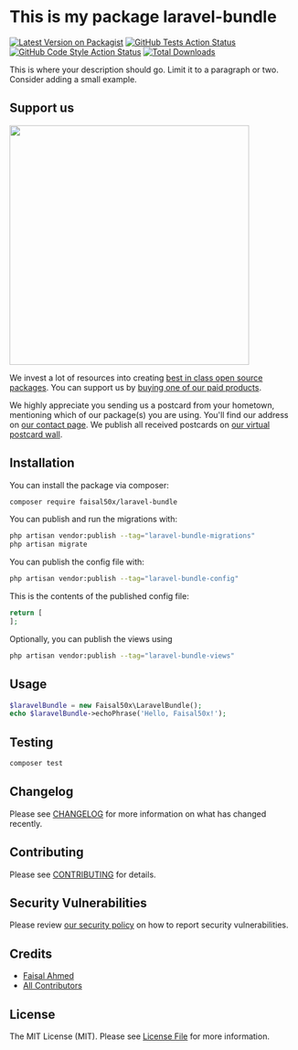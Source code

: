 # This is my package laravel-bundle

[![Latest Version on Packagist](https://img.shields.io/packagist/v/faisal50x/laravel-bundle.svg?style=flat-square)](https://packagist.org/packages/faisal50x/laravel-bundle)
[![GitHub Tests Action Status](https://img.shields.io/github/actions/workflow/status/faisal50x/laravel-bundle/run-tests.yml?branch=main&label=tests&style=flat-square)](https://github.com/faisal50x/laravel-bundle/actions?query=workflow%3Arun-tests+branch%3Amain)
[![GitHub Code Style Action Status](https://img.shields.io/github/actions/workflow/status/faisal50x/laravel-bundle/fix-php-code-style-issues.yml?branch=main&label=code%20style&style=flat-square)](https://github.com/faisal50x/laravel-bundle/actions?query=workflow%3A"Fix+PHP+code+style+issues"+branch%3Amain)
[![Total Downloads](https://img.shields.io/packagist/dt/faisal50x/laravel-bundle.svg?style=flat-square)](https://packagist.org/packages/faisal50x/laravel-bundle)

This is where your description should go. Limit it to a paragraph or two. Consider adding a small example.

## Support us

[<img src="https://github-ads.s3.eu-central-1.amazonaws.com/laravel-bundle.jpg?t=1" width="419px" />](https://spatie.be/github-ad-click/laravel-bundle)

We invest a lot of resources into creating [best in class open source packages](https://spatie.be/open-source). You can support us by [buying one of our paid products](https://spatie.be/open-source/support-us).

We highly appreciate you sending us a postcard from your hometown, mentioning which of our package(s) you are using. You'll find our address on [our contact page](https://spatie.be/about-us). We publish all received postcards on [our virtual postcard wall](https://spatie.be/open-source/postcards).

## Installation

You can install the package via composer:

```bash
composer require faisal50x/laravel-bundle
```

You can publish and run the migrations with:

```bash
php artisan vendor:publish --tag="laravel-bundle-migrations"
php artisan migrate
```

You can publish the config file with:

```bash
php artisan vendor:publish --tag="laravel-bundle-config"
```

This is the contents of the published config file:

```php
return [
];
```

Optionally, you can publish the views using

```bash
php artisan vendor:publish --tag="laravel-bundle-views"
```

## Usage

```php
$laravelBundle = new Faisal50x\LaravelBundle();
echo $laravelBundle->echoPhrase('Hello, Faisal50x!');
```

## Testing

```bash
composer test
```

## Changelog

Please see [CHANGELOG](CHANGELOG.md) for more information on what has changed recently.

## Contributing

Please see [CONTRIBUTING](CONTRIBUTING.md) for details.

## Security Vulnerabilities

Please review [our security policy](../../security/policy) on how to report security vulnerabilities.

## Credits

- [Faisal Ahmed](https://github.com/Faisal50x)
- [All Contributors](../../contributors)

## License

The MIT License (MIT). Please see [License File](LICENSE.md) for more information.
